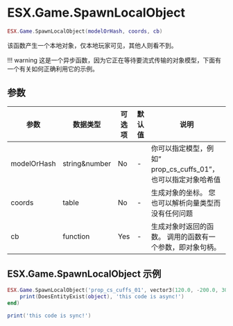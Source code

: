 # ESX.Game.SpawnLocalObject

```lua
ESX.Game.SpawnLocalObject(modelOrHash, coords, cb)
```

该函数产生一个本地对象，仅本地玩家可见，其他人则看不到。

!!! warning
      这是一个异步函数，因为它正在等待要流式传输的对象模型，下面有一个有关如何正确利用它的示例。

## 参数

| 参数        | 数据类型       | 可选项   | 默认值         | 说明                                                                                                                       |
|-------------|---------------|----------|---------------|----------------------------------------------------------------------------------------------------------------------------|
| modelOrHash | string&number | No       | -             | 你可以指定模型，例如“ prop_cs_cuffs_01”，也可以指定对象哈希值                                                                 |
| coords      | table         | No       | -             | 生成对象的坐标。 您也可以解析向量类型而没有任何问题                                                                            |
| cb          | function      | Yes      | -             | 生成对象时返回的函数。 调用的函数有一个参数，即对象句柄。                                                                       |

## ESX.Game.SpawnLocalObject 示例

```lua
ESX.Game.SpawnLocalObject('prop_cs_cuffs_01', vector3(120.0, -200.0, 30.0), function(object)
	print(DoesEntityExist(object), 'this code is async!')
end)

print('this code is sync!')
```

